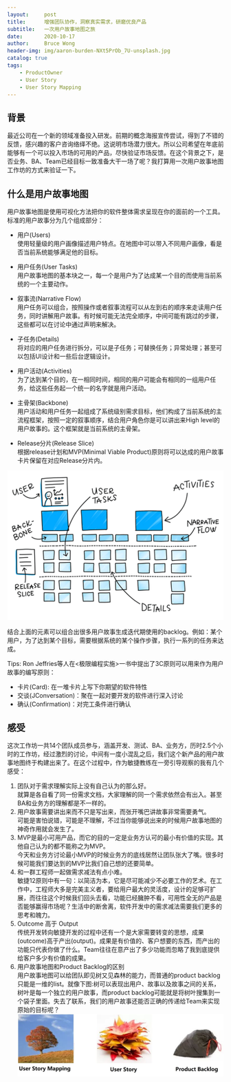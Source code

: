 ```yaml
---
layout:     post
title:      增强团队协作，洞察真实需求，研磨优良产品
subtitle:   一次用户故事地图之旅
date:       2020-10-17
author:     Bruce Wong
header-img: img/aaron-burden-NXt5PrOb_7U-unsplash.jpg
catalog: true
tags:
    - ProductOwner
    - User Story
    - User Story Mapping
---
```

## 背景
最近公司在一个新的领域准备投入研发。前期的概念海报宣传尝试，得到了不错的反馈，感兴趣的客户咨询络绎不绝。这说明市场潜力很大。所以公司希望在年底前能够有一个可以投入市场的可用的产品，尽快验证市场反馈。在这个背景之下，是否业务、BA、Team已经目标一致准备大干一场了呢？我打算用一次用户故事地图工作坊的方式来验证一下。

## 什么是用户故事地图  
用户故事地图是使用可视化方法把你的软件整体需求呈现在你的面前的一个工具。
标准的用户故事分为几个组成部分：
- 用户(Users)  
    使用轻量级的用户画像描述用户特点。在地图中可以带入不同用户画像，看是否当前系统能够满足他的目标。

- 用户任务(User Tasks)  
    用户故事地图的基本块之一，每一个是用户为了达成某一个目的而使用当前系统的一个主要动作。

- 叙事流(Narrative Flow)  
    用户任务可以组合，按照操作或者叙事流程可以从左到右的顺序来走读用户任务，同时讲解用户故事。有时候可能无法完全顺序，中间可能有跳过的步骤，这些都可以在讨论中通过声明来解决。
    
- 子任务(Details)  
    将对应的用户任务进行拆分，可以是子任务；可替换任务；异常处理；甚至可以包括UI设计和一些后台逻辑设计。  

- 用户活动(Activities)  
    为了达到某个目的，在一相同时间，相同的用户可能会有相同的一组用户任务，给这些任务起一个统一的名字就是用户活动。
    
- 主骨架(Backbone)  
    用户活动和用户任务一起组成了系统级别需求目标，他们构成了当前系统的主流程框架，按照一定的叙事顺序，结合用户角色你是可以讲出来High level的用户故事的。这个框架就是当前系统的主骨架。

- Release分片(Release Slice)  
    根据release计划和MVP(Minimal Viable Product)原则将可以达成的用户故事卡片保留在对应Release分片内。

![user story mapping](/img/scrum/userstorymap.png "user story mapping")

结合上面的元素可以组合出很多用户故事生成迭代期使用的backlog。例如：某个用户，为了达到某个目标，需要根据系统的某个操作步骤，执行一系列的任务来达成。

Tips: Ron Jeffries等人在<极限编程实施>一书中提出了3C原则可以用来作为用户故事的编写原则： 
- 卡片(Card): 在一堆卡片上写下你期望的软件特性
- 交谈(JConversation)：聚在一起对要开发的软件进行深入讨论
- 确认(Confirmation)：对完工条件进行确认

## 感受  
这次工作坊一共14个团队成员参与，涵盖开发、测试、BA、业务方，历时2.5个小时的工作坊，经过激烈的讨论，中间有一度小混乱之后，我们这个新产品的用户故事地图终于构建出来了。在这个过程中，作为敏捷教练在一旁引导观察的我有几个感受：
1. 团队对于需求理解实际上没有自己认为的那么好。  
    就算是各自看了同一份需求文档，大家理解的同一个需求依然会有出入。甚至BA和业务方的理解都是不一样的。
2. 用户故事需要讲出来而不只是写出来，而张开嘴巴讲故事非常需要勇气。  
    可能是害怕说错，可能是不理解，不过当你能够说出来的时候用户故事地图的神奇作用就会发生了。
3. MVP是最小可用产品，而它的目的一定是业务方认可的最小有价值的实现。其他自己认为的都不能称之为MVP。  
    今天和业务方讨论最小MVP的时候业务方的底线居然让团队张大了嘴。很多时候可能我们要达到的MVP比我们自己想的还要简单。
4. 和一群工程师一起做需求减法有点小难。  
    敏捷12原则中有一句：以简洁为本，它是尽可能减少不必要工作的艺术。在工作中，工程师大多是完美主义者，要给用户最大的灵活度，设计的足够可扩展，而往往这个时候我们回头去看，功能已经臃肿不看，可用性全无的产品是否能够赢得市场呢？生活中的断舍离，软件开发中的需求减法需要我们更多的思考和魄力。
5. Outcome 高于 Output  
    传统开发转向敏捷开发的过程中还有一个是大家需要转变的思想，成果(outcome)高于产出(output)。成果是有价值的、客户想要的东西，而产出的功能只代表你做了什么。Team往往在意产出了多少功能而忽略了我到底提供给客户多少有价值的成果。
6. 用户故事地图和Product Backlog的区别  
    用户故事地图可以给团队即见树又见森林的能力，而普通的product backlog只能是一维的list。就像下图:树可以表现出用户、故事以及故事之间的关系，树叶是每一个独立的用户故事，而product backlog可能就是将树叶搜集到一个袋子里面。失去了联系，我们的用户故事还能否正确的传递给Team来实现原始的目标呢？
![storymap vs backlog](/img/scrum/storymap_backlog.jpg)
